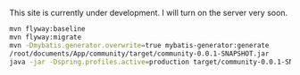 This site is currently under development. I will turn on the server very soon.

```bash
mvn flyway:baseline
mvn flyway:migrate
mvn -Dmybatis.generator.overwrite=true mybatis-generator:generate
/root/documents/App/community/target/community-0.0.1-SNAPSHOT.jar
java -jar -Dspring.profiles.active=production target/community-0.0.1-SNAPSHOT.jar
```
